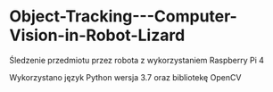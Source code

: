 # Object-Tracking---Computer-Vision-in-Robot-Lizard

Śledzenie przedmiotu przez robota z wykorzystaniem Raspberry Pi 4

Wykorzystano język Python wersja 3.7 oraz bibliotekę OpenCV

